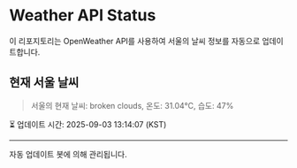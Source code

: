 
# Weather API Status

이 리포지토리는 OpenWeather API를 사용하여 서울의 날씨 정보를 자동으로 업데이트합니다.

## 현재 서울 날씨
> 서울의 현재 날씨: broken clouds, 온도: 31.04°C, 습도: 47%

⏳ 업데이트 시간: 2025-09-03 13:14:07 (KST)

---
자동 업데이트 봇에 의해 관리됩니다.
